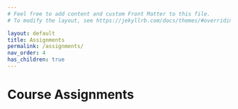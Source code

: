 ```yaml
---
# Feel free to add content and custom Front Matter to this file.
# To modify the layout, see https://jekyllrb.com/docs/themes/#overriding-theme-defaults

layout: default
title: Assignments
permalink: /assignments/
nav_order: 4
has_children: true
---
```

# Course Assignments